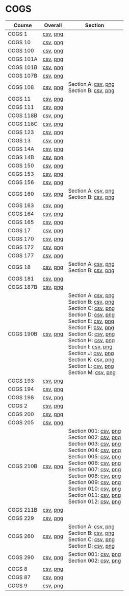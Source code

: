 # COGS

| Course | Overall | Section |
| ------ | ------- | ------- |
| COGS 1 | [csv](https://github.com/UCSD-Historical-Enrollment-Data/2024Winter/blob/main/overall/COGS%201.csv), [png](https://raw.githubusercontent.com/UCSD-Historical-Enrollment-Data/2024Winter/main/plot_overall/COGS%201.png) |  |
| COGS 10 | [csv](https://github.com/UCSD-Historical-Enrollment-Data/2024Winter/blob/main/overall/COGS%2010.csv), [png](https://raw.githubusercontent.com/UCSD-Historical-Enrollment-Data/2024Winter/main/plot_overall/COGS%2010.png) |  |
| COGS 100 | [csv](https://github.com/UCSD-Historical-Enrollment-Data/2024Winter/blob/main/overall/COGS%20100.csv), [png](https://raw.githubusercontent.com/UCSD-Historical-Enrollment-Data/2024Winter/main/plot_overall/COGS%20100.png) |  |
| COGS 101A | [csv](https://github.com/UCSD-Historical-Enrollment-Data/2024Winter/blob/main/overall/COGS%20101A.csv), [png](https://raw.githubusercontent.com/UCSD-Historical-Enrollment-Data/2024Winter/main/plot_overall/COGS%20101A.png) |  |
| COGS 101B | [csv](https://github.com/UCSD-Historical-Enrollment-Data/2024Winter/blob/main/overall/COGS%20101B.csv), [png](https://raw.githubusercontent.com/UCSD-Historical-Enrollment-Data/2024Winter/main/plot_overall/COGS%20101B.png) |  |
| COGS 107B | [csv](https://github.com/UCSD-Historical-Enrollment-Data/2024Winter/blob/main/overall/COGS%20107B.csv), [png](https://raw.githubusercontent.com/UCSD-Historical-Enrollment-Data/2024Winter/main/plot_overall/COGS%20107B.png) |  |
| COGS 108 | [csv](https://github.com/UCSD-Historical-Enrollment-Data/2024Winter/blob/main/overall/COGS%20108.csv), [png](https://raw.githubusercontent.com/UCSD-Historical-Enrollment-Data/2024Winter/main/plot_overall/COGS%20108.png) | Section A: [csv](https://github.com/UCSD-Historical-Enrollment-Data/2024Winter/blob/main/section/COGS%20108_A.csv), [png](https://raw.githubusercontent.com/UCSD-Historical-Enrollment-Data/2024Winter/main/plot_section/COGS%20108_A.png)<br>Section B: [csv](https://github.com/UCSD-Historical-Enrollment-Data/2024Winter/blob/main/section/COGS%20108_B.csv), [png](https://raw.githubusercontent.com/UCSD-Historical-Enrollment-Data/2024Winter/main/plot_section/COGS%20108_B.png) |
| COGS 11 | [csv](https://github.com/UCSD-Historical-Enrollment-Data/2024Winter/blob/main/overall/COGS%2011.csv), [png](https://raw.githubusercontent.com/UCSD-Historical-Enrollment-Data/2024Winter/main/plot_overall/COGS%2011.png) |  |
| COGS 111 | [csv](https://github.com/UCSD-Historical-Enrollment-Data/2024Winter/blob/main/overall/COGS%20111.csv), [png](https://raw.githubusercontent.com/UCSD-Historical-Enrollment-Data/2024Winter/main/plot_overall/COGS%20111.png) |  |
| COGS 118B | [csv](https://github.com/UCSD-Historical-Enrollment-Data/2024Winter/blob/main/overall/COGS%20118B.csv), [png](https://raw.githubusercontent.com/UCSD-Historical-Enrollment-Data/2024Winter/main/plot_overall/COGS%20118B.png) |  |
| COGS 118C | [csv](https://github.com/UCSD-Historical-Enrollment-Data/2024Winter/blob/main/overall/COGS%20118C.csv), [png](https://raw.githubusercontent.com/UCSD-Historical-Enrollment-Data/2024Winter/main/plot_overall/COGS%20118C.png) |  |
| COGS 123 | [csv](https://github.com/UCSD-Historical-Enrollment-Data/2024Winter/blob/main/overall/COGS%20123.csv), [png](https://raw.githubusercontent.com/UCSD-Historical-Enrollment-Data/2024Winter/main/plot_overall/COGS%20123.png) |  |
| COGS 13 | [csv](https://github.com/UCSD-Historical-Enrollment-Data/2024Winter/blob/main/overall/COGS%2013.csv), [png](https://raw.githubusercontent.com/UCSD-Historical-Enrollment-Data/2024Winter/main/plot_overall/COGS%2013.png) |  |
| COGS 14A | [csv](https://github.com/UCSD-Historical-Enrollment-Data/2024Winter/blob/main/overall/COGS%2014A.csv), [png](https://raw.githubusercontent.com/UCSD-Historical-Enrollment-Data/2024Winter/main/plot_overall/COGS%2014A.png) |  |
| COGS 14B | [csv](https://github.com/UCSD-Historical-Enrollment-Data/2024Winter/blob/main/overall/COGS%2014B.csv), [png](https://raw.githubusercontent.com/UCSD-Historical-Enrollment-Data/2024Winter/main/plot_overall/COGS%2014B.png) |  |
| COGS 150 | [csv](https://github.com/UCSD-Historical-Enrollment-Data/2024Winter/blob/main/overall/COGS%20150.csv), [png](https://raw.githubusercontent.com/UCSD-Historical-Enrollment-Data/2024Winter/main/plot_overall/COGS%20150.png) |  |
| COGS 153 | [csv](https://github.com/UCSD-Historical-Enrollment-Data/2024Winter/blob/main/overall/COGS%20153.csv), [png](https://raw.githubusercontent.com/UCSD-Historical-Enrollment-Data/2024Winter/main/plot_overall/COGS%20153.png) |  |
| COGS 156 | [csv](https://github.com/UCSD-Historical-Enrollment-Data/2024Winter/blob/main/overall/COGS%20156.csv), [png](https://raw.githubusercontent.com/UCSD-Historical-Enrollment-Data/2024Winter/main/plot_overall/COGS%20156.png) |  |
| COGS 160 | [csv](https://github.com/UCSD-Historical-Enrollment-Data/2024Winter/blob/main/overall/COGS%20160.csv), [png](https://raw.githubusercontent.com/UCSD-Historical-Enrollment-Data/2024Winter/main/plot_overall/COGS%20160.png) | Section A: [csv](https://github.com/UCSD-Historical-Enrollment-Data/2024Winter/blob/main/section/COGS%20160_A.csv), [png](https://raw.githubusercontent.com/UCSD-Historical-Enrollment-Data/2024Winter/main/plot_section/COGS%20160_A.png)<br>Section B: [csv](https://github.com/UCSD-Historical-Enrollment-Data/2024Winter/blob/main/section/COGS%20160_B.csv), [png](https://raw.githubusercontent.com/UCSD-Historical-Enrollment-Data/2024Winter/main/plot_section/COGS%20160_B.png) |
| COGS 163 | [csv](https://github.com/UCSD-Historical-Enrollment-Data/2024Winter/blob/main/overall/COGS%20163.csv), [png](https://raw.githubusercontent.com/UCSD-Historical-Enrollment-Data/2024Winter/main/plot_overall/COGS%20163.png) |  |
| COGS 164 | [csv](https://github.com/UCSD-Historical-Enrollment-Data/2024Winter/blob/main/overall/COGS%20164.csv), [png](https://raw.githubusercontent.com/UCSD-Historical-Enrollment-Data/2024Winter/main/plot_overall/COGS%20164.png) |  |
| COGS 165 | [csv](https://github.com/UCSD-Historical-Enrollment-Data/2024Winter/blob/main/overall/COGS%20165.csv), [png](https://raw.githubusercontent.com/UCSD-Historical-Enrollment-Data/2024Winter/main/plot_overall/COGS%20165.png) |  |
| COGS 17 | [csv](https://github.com/UCSD-Historical-Enrollment-Data/2024Winter/blob/main/overall/COGS%2017.csv), [png](https://raw.githubusercontent.com/UCSD-Historical-Enrollment-Data/2024Winter/main/plot_overall/COGS%2017.png) |  |
| COGS 170 | [csv](https://github.com/UCSD-Historical-Enrollment-Data/2024Winter/blob/main/overall/COGS%20170.csv), [png](https://raw.githubusercontent.com/UCSD-Historical-Enrollment-Data/2024Winter/main/plot_overall/COGS%20170.png) |  |
| COGS 172 | [csv](https://github.com/UCSD-Historical-Enrollment-Data/2024Winter/blob/main/overall/COGS%20172.csv), [png](https://raw.githubusercontent.com/UCSD-Historical-Enrollment-Data/2024Winter/main/plot_overall/COGS%20172.png) |  |
| COGS 177 | [csv](https://github.com/UCSD-Historical-Enrollment-Data/2024Winter/blob/main/overall/COGS%20177.csv), [png](https://raw.githubusercontent.com/UCSD-Historical-Enrollment-Data/2024Winter/main/plot_overall/COGS%20177.png) |  |
| COGS 18 | [csv](https://github.com/UCSD-Historical-Enrollment-Data/2024Winter/blob/main/overall/COGS%2018.csv), [png](https://raw.githubusercontent.com/UCSD-Historical-Enrollment-Data/2024Winter/main/plot_overall/COGS%2018.png) | Section A: [csv](https://github.com/UCSD-Historical-Enrollment-Data/2024Winter/blob/main/section/COGS%2018_A.csv), [png](https://raw.githubusercontent.com/UCSD-Historical-Enrollment-Data/2024Winter/main/plot_section/COGS%2018_A.png)<br>Section B: [csv](https://github.com/UCSD-Historical-Enrollment-Data/2024Winter/blob/main/section/COGS%2018_B.csv), [png](https://raw.githubusercontent.com/UCSD-Historical-Enrollment-Data/2024Winter/main/plot_section/COGS%2018_B.png) |
| COGS 181 | [csv](https://github.com/UCSD-Historical-Enrollment-Data/2024Winter/blob/main/overall/COGS%20181.csv), [png](https://raw.githubusercontent.com/UCSD-Historical-Enrollment-Data/2024Winter/main/plot_overall/COGS%20181.png) |  |
| COGS 187B | [csv](https://github.com/UCSD-Historical-Enrollment-Data/2024Winter/blob/main/overall/COGS%20187B.csv), [png](https://raw.githubusercontent.com/UCSD-Historical-Enrollment-Data/2024Winter/main/plot_overall/COGS%20187B.png) |  |
| COGS 190B | [csv](https://github.com/UCSD-Historical-Enrollment-Data/2024Winter/blob/main/overall/COGS%20190B.csv), [png](https://raw.githubusercontent.com/UCSD-Historical-Enrollment-Data/2024Winter/main/plot_overall/COGS%20190B.png) | Section A: [csv](https://github.com/UCSD-Historical-Enrollment-Data/2024Winter/blob/main/section/COGS%20190B_A.csv), [png](https://raw.githubusercontent.com/UCSD-Historical-Enrollment-Data/2024Winter/main/plot_section/COGS%20190B_A.png)<br>Section B: [csv](https://github.com/UCSD-Historical-Enrollment-Data/2024Winter/blob/main/section/COGS%20190B_B.csv), [png](https://raw.githubusercontent.com/UCSD-Historical-Enrollment-Data/2024Winter/main/plot_section/COGS%20190B_B.png)<br>Section C: [csv](https://github.com/UCSD-Historical-Enrollment-Data/2024Winter/blob/main/section/COGS%20190B_C.csv), [png](https://raw.githubusercontent.com/UCSD-Historical-Enrollment-Data/2024Winter/main/plot_section/COGS%20190B_C.png)<br>Section D: [csv](https://github.com/UCSD-Historical-Enrollment-Data/2024Winter/blob/main/section/COGS%20190B_D.csv), [png](https://raw.githubusercontent.com/UCSD-Historical-Enrollment-Data/2024Winter/main/plot_section/COGS%20190B_D.png)<br>Section E: [csv](https://github.com/UCSD-Historical-Enrollment-Data/2024Winter/blob/main/section/COGS%20190B_E.csv), [png](https://raw.githubusercontent.com/UCSD-Historical-Enrollment-Data/2024Winter/main/plot_section/COGS%20190B_E.png)<br>Section F: [csv](https://github.com/UCSD-Historical-Enrollment-Data/2024Winter/blob/main/section/COGS%20190B_F.csv), [png](https://raw.githubusercontent.com/UCSD-Historical-Enrollment-Data/2024Winter/main/plot_section/COGS%20190B_F.png)<br>Section G: [csv](https://github.com/UCSD-Historical-Enrollment-Data/2024Winter/blob/main/section/COGS%20190B_G.csv), [png](https://raw.githubusercontent.com/UCSD-Historical-Enrollment-Data/2024Winter/main/plot_section/COGS%20190B_G.png)<br>Section H: [csv](https://github.com/UCSD-Historical-Enrollment-Data/2024Winter/blob/main/section/COGS%20190B_H.csv), [png](https://raw.githubusercontent.com/UCSD-Historical-Enrollment-Data/2024Winter/main/plot_section/COGS%20190B_H.png)<br>Section I: [csv](https://github.com/UCSD-Historical-Enrollment-Data/2024Winter/blob/main/section/COGS%20190B_I.csv), [png](https://raw.githubusercontent.com/UCSD-Historical-Enrollment-Data/2024Winter/main/plot_section/COGS%20190B_I.png)<br>Section J: [csv](https://github.com/UCSD-Historical-Enrollment-Data/2024Winter/blob/main/section/COGS%20190B_J.csv), [png](https://raw.githubusercontent.com/UCSD-Historical-Enrollment-Data/2024Winter/main/plot_section/COGS%20190B_J.png)<br>Section K: [csv](https://github.com/UCSD-Historical-Enrollment-Data/2024Winter/blob/main/section/COGS%20190B_K.csv), [png](https://raw.githubusercontent.com/UCSD-Historical-Enrollment-Data/2024Winter/main/plot_section/COGS%20190B_K.png)<br>Section L: [csv](https://github.com/UCSD-Historical-Enrollment-Data/2024Winter/blob/main/section/COGS%20190B_L.csv), [png](https://raw.githubusercontent.com/UCSD-Historical-Enrollment-Data/2024Winter/main/plot_section/COGS%20190B_L.png)<br>Section M: [csv](https://github.com/UCSD-Historical-Enrollment-Data/2024Winter/blob/main/section/COGS%20190B_M.csv), [png](https://raw.githubusercontent.com/UCSD-Historical-Enrollment-Data/2024Winter/main/plot_section/COGS%20190B_M.png) |
| COGS 193 | [csv](https://github.com/UCSD-Historical-Enrollment-Data/2024Winter/blob/main/overall/COGS%20193.csv), [png](https://raw.githubusercontent.com/UCSD-Historical-Enrollment-Data/2024Winter/main/plot_overall/COGS%20193.png) |  |
| COGS 194 | [csv](https://github.com/UCSD-Historical-Enrollment-Data/2024Winter/blob/main/overall/COGS%20194.csv), [png](https://raw.githubusercontent.com/UCSD-Historical-Enrollment-Data/2024Winter/main/plot_overall/COGS%20194.png) |  |
| COGS 198 | [csv](https://github.com/UCSD-Historical-Enrollment-Data/2024Winter/blob/main/overall/COGS%20198.csv), [png](https://raw.githubusercontent.com/UCSD-Historical-Enrollment-Data/2024Winter/main/plot_overall/COGS%20198.png) |  |
| COGS 2 | [csv](https://github.com/UCSD-Historical-Enrollment-Data/2024Winter/blob/main/overall/COGS%202.csv), [png](https://raw.githubusercontent.com/UCSD-Historical-Enrollment-Data/2024Winter/main/plot_overall/COGS%202.png) |  |
| COGS 200 | [csv](https://github.com/UCSD-Historical-Enrollment-Data/2024Winter/blob/main/overall/COGS%20200.csv), [png](https://raw.githubusercontent.com/UCSD-Historical-Enrollment-Data/2024Winter/main/plot_overall/COGS%20200.png) |  |
| COGS 205 | [csv](https://github.com/UCSD-Historical-Enrollment-Data/2024Winter/blob/main/overall/COGS%20205.csv), [png](https://raw.githubusercontent.com/UCSD-Historical-Enrollment-Data/2024Winter/main/plot_overall/COGS%20205.png) |  |
| COGS 210B | [csv](https://github.com/UCSD-Historical-Enrollment-Data/2024Winter/blob/main/overall/COGS%20210B.csv), [png](https://raw.githubusercontent.com/UCSD-Historical-Enrollment-Data/2024Winter/main/plot_overall/COGS%20210B.png) | Section 001: [csv](https://github.com/UCSD-Historical-Enrollment-Data/2024Winter/blob/main/section/COGS%20210B_001.csv), [png](https://raw.githubusercontent.com/UCSD-Historical-Enrollment-Data/2024Winter/main/plot_section/COGS%20210B_001.png)<br>Section 002: [csv](https://github.com/UCSD-Historical-Enrollment-Data/2024Winter/blob/main/section/COGS%20210B_002.csv), [png](https://raw.githubusercontent.com/UCSD-Historical-Enrollment-Data/2024Winter/main/plot_section/COGS%20210B_002.png)<br>Section 003: [csv](https://github.com/UCSD-Historical-Enrollment-Data/2024Winter/blob/main/section/COGS%20210B_003.csv), [png](https://raw.githubusercontent.com/UCSD-Historical-Enrollment-Data/2024Winter/main/plot_section/COGS%20210B_003.png)<br>Section 004: [csv](https://github.com/UCSD-Historical-Enrollment-Data/2024Winter/blob/main/section/COGS%20210B_004.csv), [png](https://raw.githubusercontent.com/UCSD-Historical-Enrollment-Data/2024Winter/main/plot_section/COGS%20210B_004.png)<br>Section 005: [csv](https://github.com/UCSD-Historical-Enrollment-Data/2024Winter/blob/main/section/COGS%20210B_005.csv), [png](https://raw.githubusercontent.com/UCSD-Historical-Enrollment-Data/2024Winter/main/plot_section/COGS%20210B_005.png)<br>Section 006: [csv](https://github.com/UCSD-Historical-Enrollment-Data/2024Winter/blob/main/section/COGS%20210B_006.csv), [png](https://raw.githubusercontent.com/UCSD-Historical-Enrollment-Data/2024Winter/main/plot_section/COGS%20210B_006.png)<br>Section 007: [csv](https://github.com/UCSD-Historical-Enrollment-Data/2024Winter/blob/main/section/COGS%20210B_007.csv), [png](https://raw.githubusercontent.com/UCSD-Historical-Enrollment-Data/2024Winter/main/plot_section/COGS%20210B_007.png)<br>Section 008: [csv](https://github.com/UCSD-Historical-Enrollment-Data/2024Winter/blob/main/section/COGS%20210B_008.csv), [png](https://raw.githubusercontent.com/UCSD-Historical-Enrollment-Data/2024Winter/main/plot_section/COGS%20210B_008.png)<br>Section 009: [csv](https://github.com/UCSD-Historical-Enrollment-Data/2024Winter/blob/main/section/COGS%20210B_009.csv), [png](https://raw.githubusercontent.com/UCSD-Historical-Enrollment-Data/2024Winter/main/plot_section/COGS%20210B_009.png)<br>Section 010: [csv](https://github.com/UCSD-Historical-Enrollment-Data/2024Winter/blob/main/section/COGS%20210B_010.csv), [png](https://raw.githubusercontent.com/UCSD-Historical-Enrollment-Data/2024Winter/main/plot_section/COGS%20210B_010.png)<br>Section 011: [csv](https://github.com/UCSD-Historical-Enrollment-Data/2024Winter/blob/main/section/COGS%20210B_011.csv), [png](https://raw.githubusercontent.com/UCSD-Historical-Enrollment-Data/2024Winter/main/plot_section/COGS%20210B_011.png)<br>Section 012: [csv](https://github.com/UCSD-Historical-Enrollment-Data/2024Winter/blob/main/section/COGS%20210B_012.csv), [png](https://raw.githubusercontent.com/UCSD-Historical-Enrollment-Data/2024Winter/main/plot_section/COGS%20210B_012.png) |
| COGS 211B | [csv](https://github.com/UCSD-Historical-Enrollment-Data/2024Winter/blob/main/overall/COGS%20211B.csv), [png](https://raw.githubusercontent.com/UCSD-Historical-Enrollment-Data/2024Winter/main/plot_overall/COGS%20211B.png) |  |
| COGS 229 | [csv](https://github.com/UCSD-Historical-Enrollment-Data/2024Winter/blob/main/overall/COGS%20229.csv), [png](https://raw.githubusercontent.com/UCSD-Historical-Enrollment-Data/2024Winter/main/plot_overall/COGS%20229.png) |  |
| COGS 260 | [csv](https://github.com/UCSD-Historical-Enrollment-Data/2024Winter/blob/main/overall/COGS%20260.csv), [png](https://raw.githubusercontent.com/UCSD-Historical-Enrollment-Data/2024Winter/main/plot_overall/COGS%20260.png) | Section A: [csv](https://github.com/UCSD-Historical-Enrollment-Data/2024Winter/blob/main/section/COGS%20260_A.csv), [png](https://raw.githubusercontent.com/UCSD-Historical-Enrollment-Data/2024Winter/main/plot_section/COGS%20260_A.png)<br>Section B: [csv](https://github.com/UCSD-Historical-Enrollment-Data/2024Winter/blob/main/section/COGS%20260_B.csv), [png](https://raw.githubusercontent.com/UCSD-Historical-Enrollment-Data/2024Winter/main/plot_section/COGS%20260_B.png)<br>Section C: [csv](https://github.com/UCSD-Historical-Enrollment-Data/2024Winter/blob/main/section/COGS%20260_C.csv), [png](https://raw.githubusercontent.com/UCSD-Historical-Enrollment-Data/2024Winter/main/plot_section/COGS%20260_C.png)<br>Section D: [csv](https://github.com/UCSD-Historical-Enrollment-Data/2024Winter/blob/main/section/COGS%20260_D.csv), [png](https://raw.githubusercontent.com/UCSD-Historical-Enrollment-Data/2024Winter/main/plot_section/COGS%20260_D.png) |
| COGS 290 | [csv](https://github.com/UCSD-Historical-Enrollment-Data/2024Winter/blob/main/overall/COGS%20290.csv), [png](https://raw.githubusercontent.com/UCSD-Historical-Enrollment-Data/2024Winter/main/plot_overall/COGS%20290.png) | Section 001: [csv](https://github.com/UCSD-Historical-Enrollment-Data/2024Winter/blob/main/section/COGS%20290_001.csv), [png](https://raw.githubusercontent.com/UCSD-Historical-Enrollment-Data/2024Winter/main/plot_section/COGS%20290_001.png)<br>Section 002: [csv](https://github.com/UCSD-Historical-Enrollment-Data/2024Winter/blob/main/section/COGS%20290_002.csv), [png](https://raw.githubusercontent.com/UCSD-Historical-Enrollment-Data/2024Winter/main/plot_section/COGS%20290_002.png) |
| COGS 8 | [csv](https://github.com/UCSD-Historical-Enrollment-Data/2024Winter/blob/main/overall/COGS%208.csv), [png](https://raw.githubusercontent.com/UCSD-Historical-Enrollment-Data/2024Winter/main/plot_overall/COGS%208.png) |  |
| COGS 87 | [csv](https://github.com/UCSD-Historical-Enrollment-Data/2024Winter/blob/main/overall/COGS%2087.csv), [png](https://raw.githubusercontent.com/UCSD-Historical-Enrollment-Data/2024Winter/main/plot_overall/COGS%2087.png) |  |
| COGS 9 | [csv](https://github.com/UCSD-Historical-Enrollment-Data/2024Winter/blob/main/overall/COGS%209.csv), [png](https://raw.githubusercontent.com/UCSD-Historical-Enrollment-Data/2024Winter/main/plot_overall/COGS%209.png) |  |
